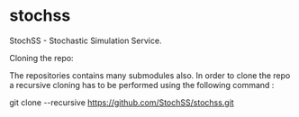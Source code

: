 stochss
=======

StochSS - Stochastic Simulation Service.  

Cloning the repo:

The repositories contains many submodules also. In order to clone the repo a recursive cloning has to be performed using
the following command :

git clone --recursive https://github.com/StochSS/stochss.git

